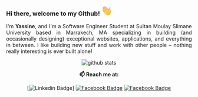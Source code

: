 
  ### Hi there, welcome to my Github! <img src="https://github.com/ABSphreak/ABSphreak/blob/master/gifs/Hi.gif" width="30px">
  
 <p style="text-align: justify;"> I'm <strong>Yassine</strong>, and I'm a Software Engineer Student at Sultan Moulay Slimane University based in Marrakech, MA specializing in building (and occasionally designing) exceptional websites, applications, and everything in between. I like building new stuff and work with other people – nothing really interesting is ever built alone!</p>
  
<div align="center">
  
  ![github stats](https://github-readme-stats.vercel.app/api?username=ELATTARIYassine&show_icons=true)
  
  **📫 Reach me at:**<br>

  [![Linkedin Badge](https://img.shields.io/badge/-LinkedIn-blue?style=flat-square&logo=Linkedin&logoColor=white&link=https://www.linkedin.com/in/elattari-yassine/)]
  [![Facebook  Badge](https://img.shields.io/badge/Facebook-%231877F2.svg?&style=flat-square&logo=facebook&logoColor=white)](https://facebook.com/erwinRare)
  [![Facebook  Badge](https://img.shields.io/badge/Email-%231877F2.svg?&style=flat-square&logo=gmail&logoColor=white)](mailto:yassineattari64@gmail.com)
  
</div>
